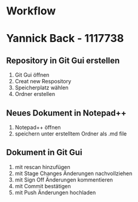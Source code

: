 # Workflow
# Yannick Back - 1117738

## Repository in Git Gui erstellen
1. Git Gui öffnen
2. Creat new Respository
3. Speicherplatz wählen 
4. Ordner erstellen

## Neues Dokument in Notepad++ 
1. Notepad++ öffnen
2. speichern unter erstelltem Ordner als .md file

## Dokument in Git Gui 
1. mit rescan hinzufügen
2. mit Stage Changes Änderungen nachvollziehen 
3. mit Sign Off Änderungen kommentieren 
4. mit Commit bestätigen
5. mit Push Änderungen hochladen 

